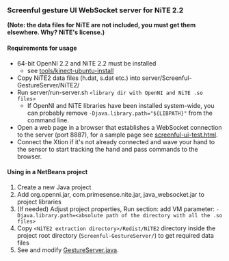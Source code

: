 ### Screenful gesture UI WebSocket server for NiTE 2.2

**(Note: the data files for NiTE are not included, you must get them elsewhere. Why? NiTE's license.)**

#### Requirements for usage

- 64-bit OpenNI 2.2 and NiTE 2.2 must be installed
    - see [tools/kinect-ubuntu-install](https://github.com/Screenful/screenful-gestures/tree/master/tools/kinect-ubuntu-install)
- Copy NiTE2 data files (h.dat, s.dat etc.) into server/Screenful-GestureServer/NiTE2/
- Run server/run-server.sh `<library dir with OpenNI and NiTE .so files>`
    - If OpenNI and NiTE libraries have been installed system-wide, you can probably remove `-Djava.library.path="${LIBPATH}"` from the command line.
- Open a web page in a browser that establishes a WebSocket connection to the server (port 8887), for a sample page see [screenful-ui-test.html](https://github.com/Screenful/screenful-gestures/tree/master/server/Screenful-GestureServer/html/screenful-ui-test.html).
- Connect the Xtion if it's not already connected and wave your hand to the sensor to start tracking the hand and pass commands to the browser.

#### Using in a NetBeans project

1. Create a new Java project
2. Add org.openni.jar, com.primesense.nite.jar, java_websocket.jar to project libraries
3. (If needed) Adjust project properties, Run section: add VM parameter: `-Djava.library.path=<absolute path of the directory with all the .so files>`
4. Copy `<NiTE2 extraction directory>/Redist/NiTE2` directory inside the project root directory (`Screenful-GestureServer/`) to get required data files
5. See and modify [GestureServer.java](https://github.com/Screenful/screenful-gestures/blob/master/server/Screenful-GestureServer/src/screenful/server/GestureServer.java).
